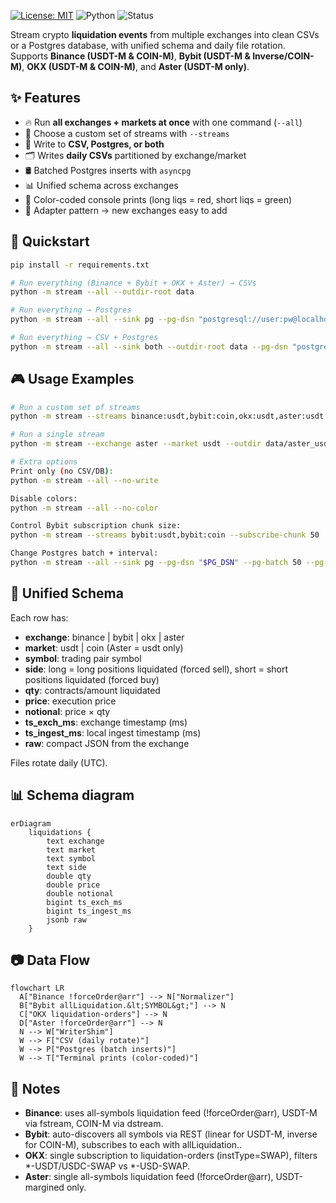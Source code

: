 [![License: MIT](https://img.shields.io/badge/License-MIT-green.svg)](LICENSE)
![Python](https://img.shields.io/badge/python-3.10%2B-blue)
![Status](https://img.shields.io/badge/status-beta-green)

Stream crypto **liquidation events** from multiple exchanges into clean CSVs or a Postgres database, with unified schema and daily file rotation.  
Supports **Binance (USDT-M & COIN-M)**, **Bybit (USDT-M & Inverse/COIN-M)**, **OKX (USDT-M & COIN-M)**, and **Aster (USDT-M only)**.

## ✨ Features
- 🔥 Run **all exchanges + markets at once** with one command (`--all`)
- 🎯 Choose a custom set of streams with `--streams`
- 💾 Write to **CSV, Postgres, or both**
- 🗂 Writes **daily CSVs** partitioned by exchange/market
- 🛢 Batched Postgres inserts with `asyncpg`
- 📊 Unified schema across exchanges
- 🎨 Color-coded console prints (long liqs = red, short liqs = green)
- 🔌 Adapter pattern → new exchanges easy to add

## 🚀 Quickstart
```bash
pip install -r requirements.txt

# Run everything (Binance + Bybit + OKX + Aster) → CSVs
python -m stream --all --outdir-root data

# Run everything → Postgres
python -m stream --all --sink pg --pg-dsn "postgresql://user:pw@localhost:5432/liqdb"

# Run everything → CSV + Postgres
python -m stream --all --sink both --outdir-root data --pg-dsn "postgresql://user:pw@localhost:5432/liqdb"
```

## 🎮 Usage Examples
```bash
# Run a custom set of streams
python -m stream --streams binance:usdt,bybit:coin,okx:usdt,aster:usdt --outdir-root data

# Run a single stream
python -m stream --exchange aster --market usdt --outdir data/aster_usdt

# Extra options
Print only (no CSV/DB):
python -m stream --all --no-write

Disable colors:
python -m stream --all --no-color

Control Bybit subscription chunk size:
python -m stream --streams bybit:usdt,bybit:coin --subscribe-chunk 50

Change Postgres batch + interval:
python -m stream --all --sink pg --pg-dsn "$PG_DSN" --pg-batch 50 --pg-interval 0.5
```

## 📁 Unified Schema
Each row has:

- **exchange**: binance | bybit | okx | aster
- **market**: usdt | coin (Aster = usdt only)
- **symbol**: trading pair symbol
- **side**: long = long positions liquidated (forced sell), short = short positions liquidated (forced buy)
- **qty**: contracts/amount liquidated
- **price**: execution price
- **notional**: price × qty
- **ts_exch_ms**: exchange timestamp (ms)
- **ts_ingest_ms**: local ingest timestamp (ms)
- **raw**: compact JSON from the exchange

Files rotate daily (UTC).

## 📊 Schema diagram
```mermaid
erDiagram
    liquidations {
        text exchange
        text market
        text symbol
        text side
        double qty
        double price
        double notional
        bigint ts_exch_ms
        bigint ts_ingest_ms
        jsonb raw
    }
```

## 📷 Data Flow

```mermaid
flowchart LR
  A["Binance !forceOrder@arr"] --> N["Normalizer"]
  B["Bybit allLiquidation.&lt;SYMBOL&gt;"] --> N
  C["OKX liquidation-orders"] --> N
  D["Aster !forceOrder@arr"] --> N
  N --> W["WriterShim"]
  W --> F["CSV (daily rotate)"]
  W --> P["Postgres (batch inserts)"]
  W --> T["Terminal prints (color-coded)"]
```

## 📌 Notes
- **Binance**: uses all-symbols liquidation feed (!forceOrder@arr), USDT-M via fstream, COIN-M via dstream.
- **Bybit**: auto-discovers all symbols via REST (linear for USDT-M, inverse for COIN-M), subscribes to each with allLiquidation.<SYMBOL>.
- **OKX**: single subscription to liquidation-orders (instType=SWAP), filters *-USDT/USDC-SWAP vs *-USD-SWAP.
- **Aster**: single all-symbols liquidation feed (!forceOrder@arr), USDT-margined only.
